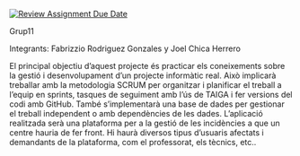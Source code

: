 [![Review Assignment Due Date](https://classroom.github.com/assets/deadline-readme-button-22041afd0340ce965d47ae6ef1cefeee28c7c493a6346c4f15d667ab976d596c.svg)](https://classroom.github.com/a/ULTitWnh)

Grup11

Integrants: Fabrizzio Rodriguez Gonzales y Joel Chica Herrero

El principal objectiu d’aquest projecte és practicar els coneixements sobre la gestió i desenvolupament d’un projecte informàtic real. Això implicarà treballar amb la metodologia SCRUM per organitzar i planificar el treball a l’equip en sprints, tasques de seguiment amb l’ús de TAIGA i fer versions del codi amb GitHub. També s’implementarà una base de dades per gestionar el treball independent o amb dependències de les dades. L’aplicació realitzada serà una plataforma per a la gestió de les incidències a que un centre hauria de fer front. Hi haurà diversos tipus d’usuaris afectats i demandants de la plataforma, com el professorat, els tècnics, etc..
